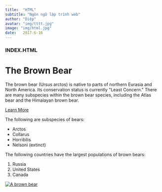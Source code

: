 ```yaml
---
title:  "HTML"
subtitle: "Ngôn ngữ lập trình web"
author: "Diệp"
avatar: "img/tttt.jpg"
image: "img/html.jpg"
date:   2017-6-16
---
```


### INDEX.HTML
<!DOCTYPE html>
<html>
<head>
  <title>Animals Around the World</title>
</head>
<body>
  <h1>The Brown Bear</h1>
  <p>The brown bear (Ursus arctos) is native to parts of northern Eurasia and North America. Its conservation status is currently "Least Concern." There are many subspecies within the brown bear species, including the Atlas bear and the Himalayan brown bear.</p>
  <a href="https://en.wikipedia.org/wiki/Brown_bear" target="_blank">Learn More</a>
  <p>The following are subspecies of bears:</p>
  <ul>
    <li>Arctos</li>
    <li>Collarus</li>
    <li>Horribilis</li>
    <li>Nelsoni (extinct)</li>
  </ul>
  <p>The following countries have the largest populations of brown bears:</p>
  <ol>
    <li>Russia</li>
    <li>United States</li>
    <li>Canada</li>
  </ol>
  <a href="https://en.wikipedia.org/wiki/Brown_bear" target="_blank">
  <img src="https://s3.amazonaws.com/codecademy-content/courses/web-101/web101-image_brownbear.jpg" alt="A brown bear"/></a>
</body> 
</html>
